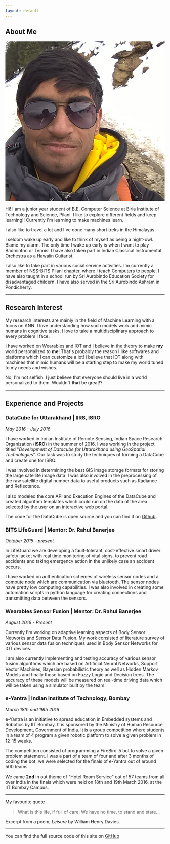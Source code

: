 ```yaml
---
layout: default
---
```


## About Me

<img class="profile-picture" src="dp.jpg">

Hi! I am a junior year student of B.E. Computer Science at Birla Institute of Technology and Science, Pilani.
I like to explore different fields and keep learning!! Currently i'm learning to make machines learn.

I also like to travel a lot and I've done many short treks in the Himalayas.

I seldom wake up early and like to think of myself as being a night-owl. Blame my alarm. 
The only time I wake up early is when I want to play Badminton or Tennis! I have also
taken part in Indian Classical Instrumental 
Orchestra as a Hawaiin Guitarist. 

I also like to take part in various social 
service activities. I'm currently a member of NSS-BITS Pilani chapter, where I 
teach Computers to people. I have also taught in a school run by Sri Aurobindo 
Education Society for disadvantaged childern. I have also served in the Sri 
Aurobindo Ashram in Pondicherry.

---

## Research Interest

My research interests are mainly in the field of Machine Learning with a focus on ANN. I love understanding how such models work and mimic humans in cognitive tasks. I love to take a multidisciplinary approach to every problem I face.

I have worked on Wearables and IOT and I believe in the theory to make **my** world
personalized to **me**! That's probably the reason I like softwares and platforms 
which I can customize a lot! I believe that IOT along with machines that mimic humans
will be a starting step to make my world tuned to my needs and wishes.

No, I'm not selfish. I just believe that everyone should live in a world personalized
to them. Wouldn't **that** be great!?

---

## Experience and Projects

### **DataCube for Uttarakhand | IIRS, ISRO**

*May 2016 - July 2016*

I have worked in Indian Institute of Remote Sensing, Indian Space Research 
Organization (**ISRO**) in the summer of 2016. I was working in the project 
titled "*Development of Datacube for Uttarakhand using GeoSpatial Technologies*".
Our task was to study the techniques of forming a DataCube and create one for ISRO.

I was involved in determining the best GIS image storage formats for storing the 
large satellite image data. I was also involved in the preprocessing of the raw 
satellite digital number data to useful products such as Radiance and Reflectance. 

I also modeled the core API and Execution Engines of the DataCube and created 
algorithm templates which could run on the data of the area selected by the 
user on an interactive web portal. 

The code for the DataCube is open source and you can find it on [Github](http://github.com/sharat910/datacube-iirs).

### **BITS LifeGuard | Mentor: Dr. Rahul Banerjee**

*October 2015 - present*

In LifeGuard we are developing a fault-tolerant, cost-effective smart driver 
safety jacket with real time monitoring of vital signs, to prevent road 
accidents and taking emergency action in the unlikely case an accident occurs.

I have worked on authentication schemes of wireless sensor nodes and a compute
node which are communication via bluetooth. The sensor nodes have pretty low 
computing capabilities. I was also involved in creating some automation 
scripts in python language for creating connections and transmitting data between
the sensors.

### **Wearables Sensor Fusion | Mentor: Dr. Rahul Banerjee**

*August 2016 - Present*

Currently I'm working on adaptive learning aspects of Body Sensor Networks 
and Sensor Data Fusion. My work consisted of literature survey of various sensor
data fusion techniques used in Body Sensor Networks for IOT devices.

I am also currently implementing and testing accuracy of various sensor fusion 
algorithms which are based on Artificial Neural Networks, Support Vector Machines,
Bayesian probabilistic theory as well as Hidden Markov Models and finally those 
based on Fuzzy Logic and Decision trees. The accuracy of these models will be 
measured on real-time driving data which will be taken using a simulator built by the team.

### **e-Yantra | Indian Institute of Technology, Bombay**

*March 18th and 19th 2016*

e-Yantra is an initiative to spread education in Embedded systems and Robotics
by IIT Bombay. It is sponsored by the Ministry of Human Resource Development, 
Government of India. It is a group competition where students in a team of 4 
program a given robotic platform to solve a given problem in 12-15 weeks.

The competition consisted of programming a FireBird-5 bot to solve a given problem
statement. I was a part of a team of four and after 3 months of coding the bot, 
we were selected for the finals of e-Yantra out of around 500 teams. 

We came **2nd** in out theme of "Hotel Room Service" out of 57 teams from all 
over India in the finals which were held on 18th and 19th March 2016, at the 
IIT Bombay Campus.

---

My favourite quote

> What is this life, if full of care; We have no time, to stand and stare...

Excerpt from a poem, *Leisure* by William Henry Davies.

---

You can find the full source code of this site on [GitHub](https://github.com/rishabhjoshi/rishabhjoshi.github.io)



